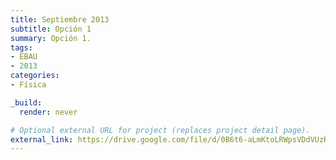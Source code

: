 ```yaml
---
title: Septiembre 2013
subtitle: Opción 1
summary: Opción 1.
tags:
- EBAU
- 2013
categories:
- Física

_build:
  render: never

# Optional external URL for project (replaces project detail page).
external_link: https://drive.google.com/file/d/0B6t6-aLmKtoLRWpsVDdVUzROVHM/view
---
```

